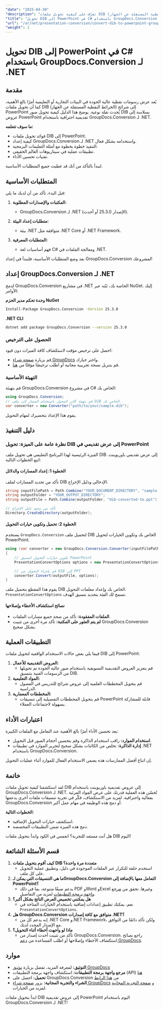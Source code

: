 ```yaml
---
"date": "2025-04-30"
"description": "تعرّف على كيفية تحويل ملفات DIB (الخرائط النقطية المستقلة عن الجهاز) إلى عروض PowerPoint التقديمية باستخدام GroupDocs.Conversion لـ .NET. حسّن عروضك المرئية التجارية والتعليمية مع هذا الدليل المفصل بلغة C#."
"title": "تحويل DIB إلى PowerPoint في C# باستخدام GroupDocs.Conversion لـ .NET - دليل شامل"
"url": "/ar/net/presentation-conversion/convert-dib-to-powerpoint-groupdocs-net/"
"weight": 1
---
```


# تحويل DIB إلى PowerPoint في C# باستخدام GroupDocs.Conversion لـ .NET

## مقدمة

يُعد عرض رسومات نقطية عالية الجودة في البيئات التجارية أو التعليمية أمرًا بالغ الأهمية، كما أن تحويل ملفات DIB (الخرائط النقطية المستقلة عن الجهاز) إلى شرائح PowerPoint يُحدث نقلة نوعية. يوضح هذا الدليل كيفية تحويل صور DIB بسلاسة إلى عروض PowerPoint تقديمية احترافية باستخدام GroupDocs.Conversion لـ .NET.

**ما سوف تتعلمه:**
- فوائد تحويل ملفات DIB إلى PowerPoint.
- كيفية إعداد GroupDocs.Conversion لـ .NET واستخدامه بشكل فعال.
- التنفيذ خطوة بخطوة مع أمثلة التعليمات البرمجية.
- تطبيقات عملية في سيناريوهات العالم الحقيقي.
- تقنيات تحسين الأداء.

لنبدأ بالتأكد من أنك قد غطيت جميع المتطلبات الأساسية.

## المتطلبات الأساسية

قبل البدء، تأكد من أن لديك ما يلي:

1. **المكتبات والإصدارات المطلوبة:**
   - GroupDocs.Conversion لـ .NET (الإصدار 25.3.0 أو أحدث).

2. **متطلبات إعداد البيئة:**
   - بيئة .NET متوافقة مثل .NET Core أو .NET Framework.

3. **المتطلبات المعرفية:**
   - فهم أساسيات لغة C# ومعالجة الملفات في .NET.

بعد وضع المتطلبات الأساسية، فلنبدأ في إعداد GroupDocs.Conversion لمشروعك!

## إعداد GroupDocs.Conversion لـ .NET

لدمج GroupDocs.Conversion في مشاريع .NET الخاصة بك، ثبّته عبر NuGet. إليك الأوامر:

**وحدة تحكم مدير الحزم NuGet**
```bash
Install-Package GroupDocs.Conversion -Version 25.3.0
```

**.NET CLI**
```bash
dotnet add package GroupDocs.Conversion --version 25.3.0
```

### الحصول على الترخيص

احصل على ترخيص مؤقت لاستكشاف كافة الميزات دون قيود:
- قم بزيارة [صفحة شراء GroupDocs](https://purchase.groupdocs.com/buy) واختر خيارك.
- قم بتنزيل نسخة تجريبية مجانية أو اطلب ترخيصًا مؤقتًا من [هنا](https://purchase.groupdocs.com/temporary-license/).

### التهيئة الأساسية

قم بتهيئة GroupDocs.Conversion في مشروع C# الخاص بك:

```csharp
using GroupDocs.Conversion;
// قم بتهيئة كائن المحول باستخدام المسار إلى ملف DIB الخاص بك.
var converter = new Converter("path/to/your/sample.dib");
```

يقوم هذا الإعداد بتحضيرك لمهام التحويل.

## دليل التنفيذ

### نظرة عامة على الميزة: تحويل DIB إلى عرض تقديمي في PowerPoint

الميزة الرئيسية لهذا البرنامج التعليمي هي تحويل ملف DIB إلى عرض تقديمي باوربوينت. اتبع الخطوات التالية:

#### الخطوة 1: إعداد المسارات والدلائل
تأكد من تحديد المسارات لملف DIB الإدخالي ودليل الإخراج.

```csharp
string inputFilePath = Path.Combine("YOUR_DOCUMENT_DIRECTORY", "sample.dib");
string outputFolder = "YOUR_OUTPUT_DIRECTORY";
string outputFile = Path.Combine(outputFolder, "dib-converted-to.ppt");

// تأكد من وجود دليل الإخراج
Directory.CreateDirectory(outputFolder);
```

#### الخطوة 2: تحميل وتكوين خيارات التحويل
يستخدم `GroupDocs.Conversion` لتحميل ملف DIB الخاص بك وتكوين الخيارات لتحويل PowerPoint.

```csharp
using (var converter = new GroupDocs.Conversion.Converter(inputFilePath))
{
    // تكوين خيارات التحويل لتنسيق PowerPoint
    PresentationConvertOptions options = new PresentationConvertOptions { Format = GroupDocs.Conversion.FileTypes.PresentationFileType.Ppt };

    // قم بإجراء التحويل من DIB إلى PPT
    converter.Convert(outputFile, options);
}
```

يقوم هذا المقطع بتحميل ملف DIB الخاص بك وإعداد معلمات التحويل. `PresentationConvertOptions` تسمح لك الفئة بتحديد تنسيق الهدف.

#### نصائح استكشاف الأخطاء وإصلاحها
- **الملفات المفقودة:** تأكد من صحة جميع مسارات الملفات.
- **لم يتم العثور على المكتبة:** تأكد مرة أخرى من تثبيت GroupDocs.Conversion بشكل صحيح.

## التطبيقات العملية

فيما يلي بعض حالات الاستخدام الواقعية لتحويل ملفات DIB إلى PowerPoint:
1. **العروض التقديمية للأعمال:**
   - قم بتعزيز العروض التقديمية التسويقية باستخدام صور عالية الجودة تم تحويلها من الرسومات الفنية بتنسيق DIB.
2. **المواد التعليمية:**
   - قم بتحويل المخططات العلمية إلى عروض شرائح للتدريس في الفصول الدراسية.
3. **المخططات المعمارية:**
   - قم بتحويل المخططات التفصيلية إلى تنسيقات PowerPoint قابلة للمشاركة بسهولة لاجتماعات العملاء.

## اعتبارات الأداء

يعد تحسين الأداء أمرًا بالغ الأهمية عند التعامل مع الملفات الكبيرة:
- **استخدام الموارد:** راقب استخدام الذاكرة وقم بتحسين أحجام الصور قبل التحويل.
- **إدارة الذاكرة:** تخلص من الكائنات بشكل صحيح لتحرير الموارد في تطبيقات .NET باستخدام GroupDocs.Conversion.

إن اتباع أفضل الممارسات هذه يضمن الاستخدام الفعال للموارد أثناء عمليات التحويل.

## خاتمة

لقد استكشفنا كيفية تحويل ملفات DIB إلى عروض تقديمية باوربوينت باستخدام GroupDocs.Conversion لـ .NET. تُحسّن هذه العملية قدرتك على عرض المواد المرئية بفعالية واحترافية. لمزيد من الاستكشاف، فكّر في تجربة تنسيقات ملفات أخرى يدعمها GroupDocs.Conversion أو دمج هذه الوظيفة في مهام عمل أكبر.

**الخطوات التالية:**
- استكشف خيارات التحويل الإضافية.
- دمج هذه الميزة ضمن التطبيقات المخصصة.

هل أنت مستعد للتجربة؟ انغمس في الكود وابدأ بتحويل ملفات DIB اليوم!

## قسم الأسئلة الشائعة

1. **كيف أقوم بتحويل ملفات DIB متعددة مرة واحدة؟**
   - استخدم حلقة للتكرار عبر الملفات الموجودة في دليل، وتطبيق عملية التحويل على كل ملف.
2. **ما هي التنسيقات التي يمكن لـGroupDocs.Conversion التعامل معها بالإضافة إلى PowerPoint؟**
   - يدعم صيغًا متنوعة، بما في ذلك PDF وWord وExcel وغيرها. تحقق من [مرجع واجهة برمجة التطبيقات](https://reference.groupdocs.com/conversion/net/) لمزيد من التفاصيل.
3. **هل يمكنني تخصيص العرض الناتج بشكل أكبر؟**
   - نعم، يمكنك تطبيق إعدادات إضافية باستخدام الخيارات المتاحة في `PresentationConvertOptions`.
4. **هل GroupDocs.Conversion متوافق مع كافة إصدارات .NET؟**
   - إنه يدعم كل من .NET Core و.NET Framework، ولكن تأكد دائمًا من التوافق مع الإصدار المحدد لديك.
5. **ماذا لو واجهت أخطاء أثناء التحويل؟**
   - تأكد من تثبيت أحدث إصدار من GroupDocs.Conversion. راجع نصائح استكشاف الأخطاء وإصلاحها أو اطلب المساعدة من [دعم GroupDocs](https://forum.groupdocs.com/c/conversion/10).

## موارد

- **التوثيق:** لمعرفة المزيد، تفضل بزيارة [توثيق GroupDocs](https://docs.groupdocs.com/conversion/net/)
- **مرجع واجهة برمجة التطبيقات:** استكشاف واجهة برمجة التطبيقات (API) [هنا](https://reference.groupdocs.com/conversion/net/)
- **تحميل:** احصل على GroupDocs.Conversion من [هذا الرابط](https://releases.groupdocs.com/conversion/net/)
- **الشراء والتجربة المجانية:** يزور [صفحة شراء GroupDocs](https://purchase.groupdocs.com/buy) و [صفحة التجربة المجانية](https://releases.groupdocs.com/conversion/net/) لمزيد من الخيارات.

ابدأ بتحويل ملفات DIB إلى عروض تقديمية PowerPoint اليوم باستخدام GroupDocs.Conversion لـ .NET!